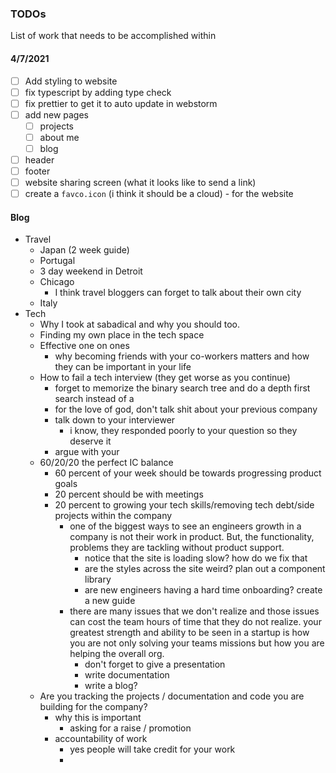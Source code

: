 ### TODOs 
List of work that needs to be accomplished within

#### 4/7/2021
- [ ] Add styling to website 
- [ ] fix typescript by adding type check 
- [ ] fix prettier to get it to auto update in webstorm
- [ ] add new pages 
  - [ ] projects 
  - [ ] about me
  - [ ] blog
- [ ] header 
- [ ] footer
- [ ] website sharing screen (what it looks like to send a link)
- [ ] create a `favco.icon` (i think it should be a cloud) - for the website

#### Blog 
- Travel
  - Japan (2 week guide)
  - Portugal 
  - 3 day weekend in Detroit
  - Chicago 
    - I think travel bloggers can forget to talk about their own city
  - Italy
- Tech
  - Why I took at sabadical and why you should too.
  - Finding my own place in the tech space 
  - Effective one on ones
    - why becoming friends with your co-workers matters and how they can be important 
      in your life 
  - How to fail a tech interview (they get worse as you continue)
    - forget to memorize the binary search tree and do a depth first search instead of a 
    - for the love of god, don't talk shit about your previous company 
    - talk down to your interviewer 
      - i know, they responded poorly to your question so they deserve it 
    - argue with your 
  - 60/20/20 the perfect IC balance
    - 60 percent of your week should be towards progressing product goals 
    - 20 percent should be with meetings
    - 20 percent to growing your tech skills/removing tech debt/side projects within the company
      - one of the biggest ways to see an engineers growth in a company 
        is not their work in product. But, the functionality, problems they
        are tackling without product support. 
        - notice that the site is loading slow? how do we fix that 
        - are the styles across the site weird? plan out a component library
        - are new engineers having a hard time onboarding? create a new guide
      - there are many issues that we don't realize and those issues can cost the team hours of time 
        that they do not realize. your greatest strength and ability to be seen in a startup 
        is how you are not only solving your teams missions but how you are helping the overall org. 
        - don't forget to give a presentation 
        - write documentation 
        - write a blog? 
  - Are you tracking the projects / documentation and code you are building for the company? 
    - why this is important 
      - asking for a raise / promotion
    - accountability of work 
      - yes people will take credit for your work
      - 

